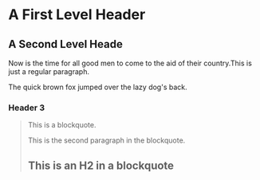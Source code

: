 A First Level Header
==================================
A Second Level Heade
----------------------------------

Now is the time for all good men to come to 
the aid of their country.This is just a 
regular paragraph.

The quick brown fox jumped over the lazy
dog's back.
### Header 3

>This is a blockquote.
>
>This is the second paragraph in the blockquote.
>
>## This is an H2 in a blockquote